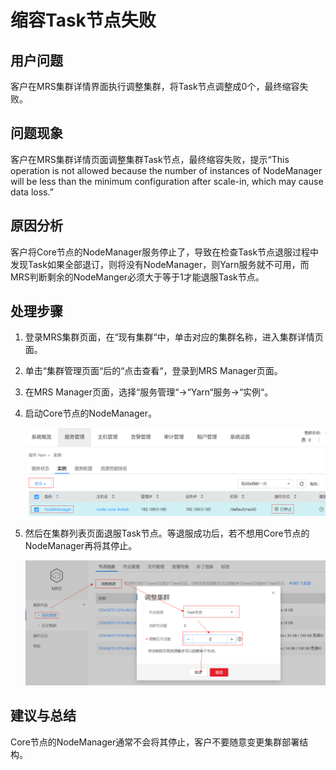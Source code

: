 # 缩容Task节点失败<a name="ZH-CN_TOPIC_0169495354"></a>

## 用户问题<a name="zh-cn_topic_0135491044_section18305143583116"></a>

客户在MRS集群详情界面执行调整集群，将Task节点调整成0个，最终缩容失败。

## 问题现象<a name="zh-cn_topic_0135491044_section117424454313"></a>

客户在MRS集群详情页面调整集群Task节点，最终缩容失败，提示“This operation is not allowed because the number of instances of NodeManager will be less than the minimum configuration after scale-in, which may cause data loss.”

## 原因分析<a name="zh-cn_topic_0135491044_section1237061220324"></a>

客户将Core节点的NodeManager服务停止了，导致在检查Task节点退服过程中发现Task如果全部退订，则将没有NodeManager，则Yarn服务就不可用，而MRS判断剩余的NodeManger必须大于等于1才能退服Task节点。

## 处理步骤<a name="zh-cn_topic_0135491044_section520813413313"></a>

1.  登录MRS集群页面，在“现有集群“中，单击对应的集群名称，进入集群详情页面。
2.  单击“集群管理页面“后的“点击查看“，登录到MRS Manager页面。
3.  在MRS Manager页面，选择“服务管理“-\>“Yarn“服务-\>“实例“。
4.  启动Core节点的NodeManager。

    ![](figures/zh-cn_image_0135528830.png)

5.  然后在集群列表页面退服Task节点。等退服成功后，若不想用Core节点的NodeManager再将其停止。

    ![](figures/zh-cn_image_0135491126.png)


## 建议与总结<a name="zh-cn_topic_0135491044_section8898183420"></a>

Core节点的NodeManager通常不会将其停止，客户不要随意变更集群部署结构。

